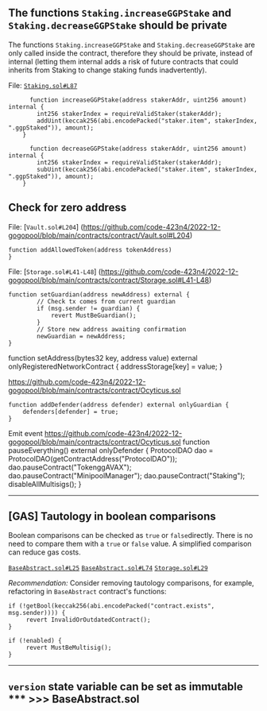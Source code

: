 ## The functions `Staking.increaseGGPStake` and `Staking.decreaseGGPStake` should be private

The functions `Staking.increaseGGPStake` and `Staking.decreaseGGPStake` are only called inside the contract, therefore they should be private, instead of internal (letting them internal adds a risk of future contracts that could inherits from Staking to change staking funds inadvertently).

File: [`Staking.sol#L87`](https://github.com/code-423n4/2022-12-gogopool/blob/aec9928d8bdce8a5a4efe45f54c39d4fc7313731/contracts/contract/Staking.sol#L87)

```solidity
      function increaseGGPStake(address stakerAddr, uint256 amount) internal {
		int256 stakerIndex = requireValidStaker(stakerAddr);
		addUint(keccak256(abi.encodePacked("staker.item", stakerIndex, ".ggpStaked")), amount);
	}

      function decreaseGGPStake(address stakerAddr, uint256 amount) internal {
		int256 stakerIndex = requireValidStaker(stakerAddr);
		subUint(keccak256(abi.encodePacked("staker.item", stakerIndex, ".ggpStaked")), amount);
	}
```

## Check for zero address

File: [`Vault.sol#L204`]  (https://github.com/code-423n4/2022-12-gogopool/blob/main/contracts/contract/Vault.sol#L204)

```solidity
function addAllowedToken(address tokenAddress) 
}
```
File: [`Storage.sol#L41-L48`]  (https://github.com/code-423n4/2022-12-gogopool/blob/main/contracts/contract/Storage.sol#L41-L48)

```solidity
function setGuardian(address newAddress) external {
		// Check tx comes from current guardian
		if (msg.sender != guardian) {
			revert MustBeGuardian();
		}
		// Store new address awaiting confirmation
		newGuardian = newAddress;
}
```
function setAddress(bytes32 key, address value) external onlyRegisteredNetworkContract {
		addressStorage[key] = value;
	}

https://github.com/code-423n4/2022-12-gogopool/blob/main/contracts/contract/Ocyticus.sol

	function addDefender(address defender) external onlyGuardian {
		defenders[defender] = true;
	}


Emit event
https://github.com/code-423n4/2022-12-gogopool/blob/main/contracts/contract/Ocyticus.sol
	function pauseEverything() external onlyDefender {
		ProtocolDAO dao = ProtocolDAO(getContractAddress("ProtocolDAO"));
		dao.pauseContract("TokenggAVAX");
		dao.pauseContract("MinipoolManager");
		dao.pauseContract("Staking");
		disableAllMultisigs();
	}


---
## [GAS] Tautology in boolean comparisons

Boolean comparisons can be checked as `true` or `false`directly. There is no need to compare them with a `true` or `false` value. A simplified comparison can reduce gas costs.

[`BaseAbstract.sol#L25`](https://github.com/code-423n4/2022-12-gogopool/blob/main/contracts/contract/BaseAbstract.sol#L25)
[`BaseAbstract.sol#L74`](https://github.com/code-423n4/2022-12-gogopool/blob/main/contracts/contract/BaseAbstract.sol#L74)
[`Storage.sol#L29`](https://github.com/code-423n4/2022-12-gogopool/blob/main/contracts/contract/Storage.sol#L29)

*Recommendation:* Consider removing tautology comparisons, for example, refactoring in `BaseAbstract` contract's functions:

```solidity
if (!getBool(keccak256(abi.encodePacked("contract.exists", msg.sender)))) {
     revert InvalidOrOutdatedContract();
}

if (!enabled) {
     revert MustBeMultisig();
}
```


---
## `version` state variable can be set as immutable *** >>> BaseAbstract.sol

